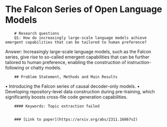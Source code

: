 # The Falcon Series of Open Language Models

        # Research questions
        Q1: How do increasingly large-scale language models achieve emergent capabilities that can be tailored to human preference?

Answer: Increasingly large-scale language models, such as the Falcon series, give rise to so-called emergent capabilities that can be further tailored to human preference, enabling the construction of instruction-following or chatty models.

        ## Problem Statement, Methods and Main Results
        
  • Introducing the Falcon series of causal decoder-only models.
  • Developing repository-level data construction during pre-training, which significantly boosts cross-file code generation capabilities.

        #### Keywords: Topic extraction failed


        ### [Link to paper](https://arxiv.org/abs/2311.16867v2)
        